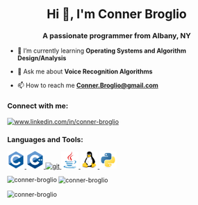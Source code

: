 <h1 align="center">Hi 👋, I'm Conner Broglio</h1>
<h3 align="center">A passionate programmer from Albany, NY</h3>

- 🌱 I’m currently learning **Operating Systems and Algorithm Design/Analysis**

- 💬 Ask me about **Voice Recognition Algorithms**

- 📫 How to reach me **Conner.Broglio@gmail.com**

<h3 align="left">Connect with me:</h3>
<p align="left">
<a href="https://linkedin.com/in/www.linkedin.com/in/conner-broglio" target="blank"><img align="center" src="https://raw.githubusercontent.com/rahuldkjain/github-profile-readme-generator/master/src/images/icons/Social/linked-in-alt.svg" alt="www.linkedin.com/in/conner-broglio" height="30" width="40" /></a>
</p>

<h3 align="left">Languages and Tools:</h3>
<p align="left"> <a href="https://www.cprogramming.com/" target="_blank" rel="noreferrer"> <img src="https://raw.githubusercontent.com/devicons/devicon/master/icons/c/c-original.svg" alt="c" width="40" height="40"/> </a> <a href="https://www.w3schools.com/cpp/" target="_blank" rel="noreferrer"> <img src="https://raw.githubusercontent.com/devicons/devicon/master/icons/cplusplus/cplusplus-original.svg" alt="cplusplus" width="40" height="40"/> </a> <a href="https://git-scm.com/" target="_blank" rel="noreferrer"> <img src="https://www.vectorlogo.zone/logos/git-scm/git-scm-icon.svg" alt="git" width="40" height="40"/> </a> <a href="https://www.java.com" target="_blank" rel="noreferrer"> <img src="https://raw.githubusercontent.com/devicons/devicon/master/icons/java/java-original.svg" alt="java" width="40" height="40"/> </a> <a href="https://www.linux.org/" target="_blank" rel="noreferrer"> <img src="https://raw.githubusercontent.com/devicons/devicon/master/icons/linux/linux-original.svg" alt="linux" width="40" height="40"/> </a> <a href="https://www.python.org" target="_blank" rel="noreferrer"> <img src="https://raw.githubusercontent.com/devicons/devicon/master/icons/python/python-original.svg" alt="python" width="40" height="40"/> </a> </p>

<p><img align="left" src="https://github-readme-stats.vercel.app/api/top-langs?username=conner-broglio&show_icons=true&locale=en&layout=compact" alt="conner-broglio" /></p>

<p>&nbsp;<img align="center" src="https://github-readme-stats.vercel.app/api?username=conner-broglio&show_icons=true&locale=en" alt="conner-broglio" /></p>

<p><img align="center" src="https://github-readme-streak-stats.herokuapp.com/?user=conner-broglio&" alt="conner-broglio" /></p>
